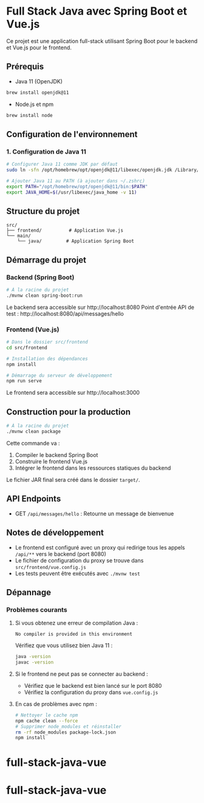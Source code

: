 # Full Stack Java avec Spring Boot et Vue.js

Ce projet est une application full-stack utilisant Spring Boot pour le backend et Vue.js pour le frontend.

## Prérequis

- Java 11 (OpenJDK)
```bash
brew install openjdk@11
```

- Node.js et npm
```bash
brew install node
```

## Configuration de l'environnement

### 1. Configuration de Java 11

```bash
# Configurer Java 11 comme JDK par défaut
sudo ln -sfn /opt/homebrew/opt/openjdk@11/libexec/openjdk.jdk /Library/Java/JavaVirtualMachines/openjdk-11.jdk

# Ajouter Java 11 au PATH (à ajouter dans ~/.zshrc)
export PATH="/opt/homebrew/opt/openjdk@11/bin:$PATH"
export JAVA_HOME=$(/usr/libexec/java_home -v 11)
```

## Structure du projet

```
src/
├── frontend/          # Application Vue.js
└── main/
    └── java/         # Application Spring Boot
```

## Démarrage du projet

### Backend (Spring Boot)

```bash
# À la racine du projet
./mvnw clean spring-boot:run
```
Le backend sera accessible sur http://localhost:8080
Point d'entrée API de test : http://localhost:8080/api/messages/hello

### Frontend (Vue.js)

```bash
# Dans le dossier src/frontend
cd src/frontend

# Installation des dépendances
npm install

# Démarrage du serveur de développement
npm run serve
```
Le frontend sera accessible sur http://localhost:3000

## Construction pour la production

```bash
# À la racine du projet
./mvnw clean package
```

Cette commande va :
1. Compiler le backend Spring Boot
2. Construire le frontend Vue.js
3. Intégrer le frontend dans les ressources statiques du backend

Le fichier JAR final sera créé dans le dossier `target/`.

## API Endpoints

- GET `/api/messages/hello` : Retourne un message de bienvenue

## Notes de développement

- Le frontend est configuré avec un proxy qui redirige tous les appels `/api/**` vers le backend (port 8080)
- Le fichier de configuration du proxy se trouve dans `src/frontend/vue.config.js`
- Les tests peuvent être exécutés avec `./mvnw test`

## Dépannage

### Problèmes courants

1. Si vous obtenez une erreur de compilation Java :
   ```
   No compiler is provided in this environment
   ```
   Vérifiez que vous utilisez bien Java 11 :
   ```bash
   java -version
   javac -version
   ```

2. Si le frontend ne peut pas se connecter au backend :
   - Vérifiez que le backend est bien lancé sur le port 8080
   - Vérifiez la configuration du proxy dans `vue.config.js`

3. En cas de problèmes avec npm :
   ```bash
   # Nettoyer le cache npm
   npm cache clean --force
   # Supprimer node_modules et réinstaller
   rm -rf node_modules package-lock.json
   npm install
   ```



# full-stack-java-vue
# full-stack-java-vue
